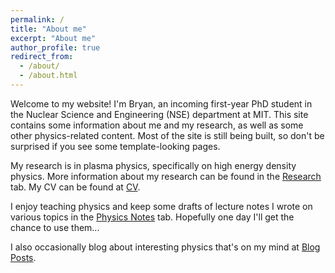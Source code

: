```yaml
---
permalink: /
title: "About me"
excerpt: "About me"
author_profile: true
redirect_from: 
  - /about/
  - /about.html
---
```

Welcome to my website! I'm Bryan, an incoming first-year PhD student in the Nuclear Science and Engineering (NSE) department at MIT. This site contains some information about me and my research, as well as some other physics-related content. Most of the site is still being built, so don't be surprised if you see some template-looking pages.

My research is in plasma physics, specifically on high energy density physics. More information about my research can be found in the [Research](/research/) tab. My CV can be found at [CV](/cv/).

I enjoy teaching physics and keep some drafts of lecture notes I wrote on various topics in the [Physics Notes](/physics-notes/) tab. Hopefully one day I'll get the chance to use them...

I also occasionally blog about interesting physics that's on my mind at [Blog Posts](/year-archive/).





